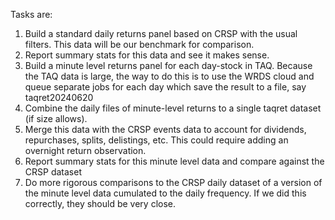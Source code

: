 Tasks are:

1. Build a standard daily returns panel based on CRSP with the usual filters. This data will be our benchmark for comparison.
2. Report summary stats for this data and see it makes sense.
3. Build a minute level returns panel for each day-stock in TAQ. Because the TAQ data is large, the way to do this is to use the WRDS cloud and queue separate jobs for each day which save the result to a file, say taqret20240620
4. Combine the daily files of minute-level returns to a single taqret dataset (if size allows).
5. Merge this data with the CRSP events data to account for dividends, repurchases, splits, delistings, etc. This could require adding an overnight return observation.
6. Report summary stats for this minute level data and compare against the CRSP dataset
7. Do more rigorous comparisons to the CRSP daily dataset of a version of the minute level data cumulated to the daily frequency. If we did this correctly, they should be very close.
